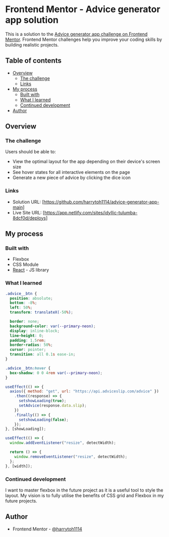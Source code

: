 # Frontend Mentor - Advice generator app solution

This is a solution to the [Advice generator app challenge on Frontend Mentor](https://www.frontendmentor.io/challenges/advice-generator-app-QdUG-13db). Frontend Mentor challenges help you improve your coding skills by building realistic projects.

## Table of contents

- [Overview](#overview)
  - [The challenge](#the-challenge)
  - [Links](#links)
- [My process](#my-process)
  - [Built with](#built-with)
  - [What I learned](#what-i-learned)
  - [Continued development](#continued-development)
- [Author](#author)

## Overview

### The challenge

Users should be able to:

- View the optimal layout for the app depending on their device's screen size
- See hover states for all interactive elements on the page
- Generate a new piece of advice by clicking the dice icon

### Links

- Solution URL: [https://github.com/harrytoh1114/advice-generator-app-main]
- Live Site URL: [https://app.netlify.com/sites/idyllic-tulumba-8dcf0d/deploys]
## My process

### Built with

- Flexbox
- CSS Module
- [React](https://reactjs.org/) - JS library

### What I learned

```css
.advice__btn {
  position: absolute;
  bottom: -8%;
  left: 50%;
  transform: translateX(-50%);

  border: none;
  background-color: var(--primary-neon);
  display: inline-block;
  line-height: 0;
  padding: 1.5rem;
  border-radius: 50%;
  cursor: pointer;
  transition: all 0.1s ease-in;
}

.advice__btn:hover {
  box-shadow: 0 0 4rem var(--primary-neon);
}
```

```js
useEffect(() => {
  axios({ method: "get", url: "https://api.adviceslip.com/advice" })
    .then((response) => {
      setshowLoading(true);
      setAdvice(response.data.slip);
    })
    .finally(() => {
      setshowLoading(false);
    });
}, [showLoading]);

useEffect(() => {
  window.addEventListener("resize", detectWidth);

  return () => {
    window.removeEventListener("resize", detectWidth);
  };
}, [width]);
```
### Continued development

I want to master flexbox in the future project as it is a useful tool to style the layout. My vision is to fully utilise the benefits of CSS grid and Flexbox in my future projects.

## Author

- Frontend Mentor - [@harrytoh1114](https://www.frontendmentor.io/profile/harrytoh1114)
